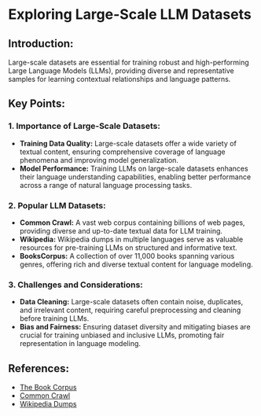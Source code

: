# Exploring Large-Scale LLM Datasets

## Introduction:
Large-scale datasets are essential for training robust and high-performing Large Language Models (LLMs), providing diverse and representative samples for learning contextual relationships and language patterns.

## Key Points:

### 1. Importance of Large-Scale Datasets:
- **Training Data Quality:** Large-scale datasets offer a wide variety of textual content, ensuring comprehensive coverage of language phenomena and improving model generalization.
- **Model Performance:** Training LLMs on large-scale datasets enhances their language understanding capabilities, enabling better performance across a range of natural language processing tasks.

### 2. Popular LLM Datasets:
- **Common Crawl:** A vast web corpus containing billions of web pages, providing diverse and up-to-date textual data for LLM training.
- **Wikipedia:** Wikipedia dumps in multiple languages serve as valuable resources for pre-training LLMs on structured and informative text.
- **BooksCorpus:** A collection of over 11,000 books spanning various genres, offering rich and diverse textual content for language modeling.

### 3. Challenges and Considerations:
- **Data Cleaning:** Large-scale datasets often contain noise, duplicates, and irrelevant content, requiring careful preprocessing and cleaning before training LLMs.
- **Bias and Fairness:** Ensuring dataset diversity and mitigating biases are crucial for training unbiased and inclusive LLMs, promoting fair representation in language modeling.

## References:
- [The Book Corpus](http://yknzhu.wixsite.com/mbweb)
- [Common Crawl](https://commoncrawl.org/)
- [Wikipedia Dumps](https://dumps.wikimedia.org/)

